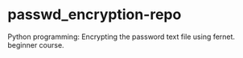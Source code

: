 # passwd_encryption-repo
Python programming: Encrypting the password text file using fernet. beginner course.
